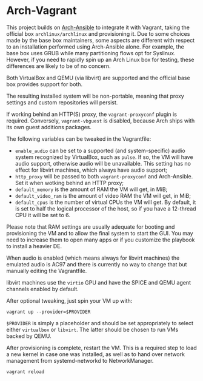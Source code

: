 # Arch-Vagrant

This project builds on [Arch-Ansible](../README.md) to integrate it with
Vagrant, taking the official box `archlinux/archlinux` and provisioning
it.  Due to some choices made by the base box maintainers, some aspects
are different with respect to an installation performed using
Arch-Ansible alone. For example, the base box uses GRUB while many
partitioning flows opt for Syslinux. However, if you need to rapidly
spin up an Arch Linux box for testing, these differences are likely to
be of no concern.

Both VirtualBox and QEMU (via libvirt) are supported and the official
base box provides support for both.

The resulting installed system will be non-portable, meaning that proxy
settings and custom repositories will persist.

If working behind an HTTP(S) proxy, the `vagrant-proxyconf` plugin is
required. Conversely, `vagrant-vbguest` is disabled, because Arch ships
with its own guest additions packages.

The following variables can be tweaked in the Vagrantfile:

* `enable_audio` can be set to a supported (and system-specific) audio
  system recognized by VirtualBox, such as `pulse`. If so, the VM will
  have audio support, otherwise audio will be unavailable. This setting
  has no effect for libvirt machines, which always have audio support;
* `http_proxy` will  be passed to both `vagrant-proxyconf` and
  Arch-Ansible. Set it when wotking behind an HTTP proxy;
* `default_memory` is the amount of RAM the VM will get, in MiB;
* `default_video_ram` is the amount of video RAM the VM will get, in
  MiB;
* `default_cpus` is the number of virtual CPUs the VM will get. By
  default, it is set to half the logical processor of the host, so if
  you have a 12-thread CPU it will be set to 6.

Please note that RAM settings are usually adequate for booting and
provisioning the VM and to allow the final system to start the GUI.  You
may need to increase them to open many apps or if you customize the
playbook to install a heavier DE.

When audio is enabled (which means always for libvirt machines) the
emulated audio is AC97 and there is currently no way to change that but
manually editing the Vagrantfile.

libvirt machines use the `virtio` GPU and have the SPICE and QEMU
agent channels enabled by default.

After optional tweaking, just spin your VM up with:

    vagrant up --provider=$PROVIDER

`$PROVIDER` is simply a placeholder and should be set appropriately to
select either `virtualbox` or `libvirt`. The latter should be chosen to
run VMs backed by QEMU.

After provisioning is complete, restart the VM. This is a required step
to load a new kernel in case one was installed, as well as to hand over
network management from systemd-networkd to NetworkManager.

    vagrant reload

<!-- vi: set tw=72 et sw=2 fo=tcroqan autoindent: -->
